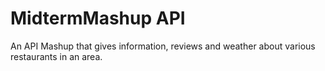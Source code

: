 # MidtermMashup API

An API Mashup that gives information, reviews and weather about various restaurants in an area.
